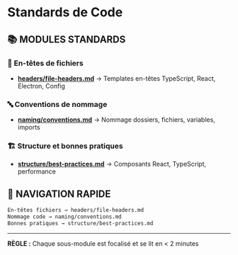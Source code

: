 # Standards de Code

## 📚 MODULES STANDARDS

### 📝 En-têtes de fichiers
- **[headers/file-headers.md](headers/file-headers.md)** → Templates en-têtes TypeScript, React, Electron, Config

### 🔤 Conventions de nommage  
- **[naming/conventions.md](naming/conventions.md)** → Nommage dossiers, fichiers, variables, imports

### 🏗️ Structure et bonnes pratiques
- **[structure/best-practices.md](structure/best-practices.md)** → Composants React, TypeScript, performance

## 🎯 NAVIGATION RAPIDE

```markdown
En-têtes fichiers → headers/file-headers.md
Nommage code → naming/conventions.md  
Bonnes pratiques → structure/best-practices.md
```

---
**RÈGLE :** Chaque sous-module est focalisé et se lit en < 2 minutes